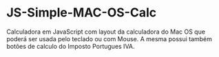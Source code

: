 # JS-Simple-MAC-OS-Calc
Calculadora em JavaScript com layout da calculadora do Mac OS que poderá ser usada pelo teclado ou com Mouse. A mesma possui também botões de calculo do Imposto Portugues IVA.
